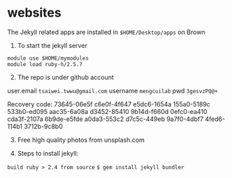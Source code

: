 # websites

The Jekyll related apps are installed in `$HOME/Desktop/apps` on Brown


1. To start the jekyll server 

```
module use $HOME/mymodules
module load ruby-h/2.5.7
```

2. The repo is under github account

user.email `tsaiwei.twwu@gmail.com`
username `mengcuilab`
pwd `3gesvzPQ@+`

Recovery code:
73645-06e5f 
c6e0f-4f647 
e5dc6-1654a 
155a0-5189c 
533b0-ed095 
aac35-6a08a 
d3452-85410 
9b14d-f660d 
0efc0-ea410 
cda3f-2107a 
6b9de-e5fde 
a0da3-553c2 
d7c5c-449eb 
9a7f0-4dbf7 
4fed6-114b1 
3712b-9c8b0

3. Free high quality photos from unsplash.com


4. Steps to install jekyll:

`build ruby > 2.4 from source`
`$ gem install jekyll bundler`

